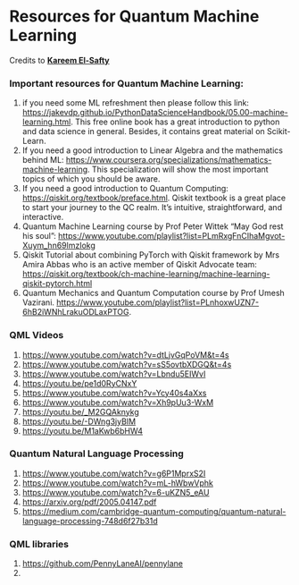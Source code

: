 # Resources for Quantum Machine Learning

Credits to <b><a href="https://github.com/kareem1925">Kareem El-Safty</a></b>


### Important resources for Quantum Machine Learning:
1. if you need some ML refreshment then please follow this link:
https://jakevdp.github.io/PythonDataScienceHandbook/05.00-machine-learning.html. This free online book has a great introduction to python and data science in general. Besides, it contains great material on Scikit-Learn.
2. If you need a good introduction to Linear Algebra and the mathematics behind ML:
https://www.coursera.org/specializations/mathematics-machine-learning. This specialization will show the most important topics of which you should be aware.
3. If you need a good introduction to Quantum Computing:
https://qiskit.org/textbook/preface.html. Qiskit textbook is a great place to start your journey to the QC realm. It’s intuitive, straightforward, and interactive.
4. Quantum Machine Learning course by Prof Peter Wittek “May God rest his soul”:
https://www.youtube.com/playlist?list=PLmRxgFnCIhaMgvot-Xuym_hn69lmzIokg
5. Qiskit Tutorial about combining PyTorch with Qiskit framework by Mrs Amira Abbas who is an active member of Qiskit Advocate team:
https://qiskit.org/textbook/ch-machine-learning/machine-learning-qiskit-pytorch.html
6. Quantum Mechanics and Quantum Computation course by Prof Umesh Vazirani. 
https://www.youtube.com/playlist?list=PLnhoxwUZN7-6hB2iWNhLrakuODLaxPTOG. 

### QML Videos
1. https://www.youtube.com/watch?v=dtLjvGqPoVM&t=4s
2. https://www.youtube.com/watch?v=sS5ovtbXDGQ&t=4s
3. https://www.youtube.com/watch?v=Lbndu5EIWvI
4. https://youtu.be/pe1d0RyCNxY
5. https://www.youtube.com/watch?v=Ycy40s4aXxs
6. https://www.youtube.com/watch?v=Xh9pUu3-WxM
7. https://youtu.be/_M2GQAknykg
8. https://youtu.be/-DWng3jyBIM
9. https://youtu.be/M1aKwb6bHW4


### Quantum Natural Language Processing
1. https://www.youtube.com/watch?v=g6P1MprxS2I
2. https://www.youtube.com/watch?v=mL-hWbwVphk
3. https://www.youtube.com/watch?v=6-uKZN5_eAU
4. https://arxiv.org/pdf/2005.04147.pdf
5. https://medium.com/cambridge-quantum-computing/quantum-natural-language-processing-748d6f27b31d


### QML libraries

1. https://github.com/PennyLaneAI/pennylane
2. 



